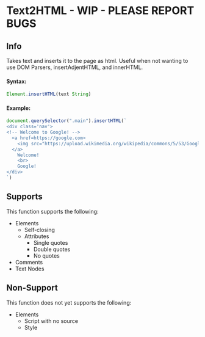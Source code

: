 # Text2HTML - WIP - PLEASE REPORT BUGS

## Info

Takes text and inserts it to the page as html. Useful when not wanting to use DOM Parsers, insertAdjentHTML, and innerHTML.

#### Syntax:
```js
Element.insertHTML(text String)
```

#### Example:
```js
document.querySelector(".main").insertHTML(`
<div class='nav'>
<!-- Welcome to Google! -->
  <a href=https://google.com>
    <img src="https://upload.wikimedia.org/wikipedia/commons/5/53/Google_%22G%22_Logo.svg" />
  </a>
    Welcome!
    <br>
    Google!
</div>
`)
```

## Supports
This function supports the following:
- Elements
  - Self-closing
  - Attributes
    - Single quotes
    - Double quotes
    - No quotes
- Comments
- Text Nodes

## Non-Support
This function does not yet supports the following:
- Elements
  - Script with no source
  - Style
